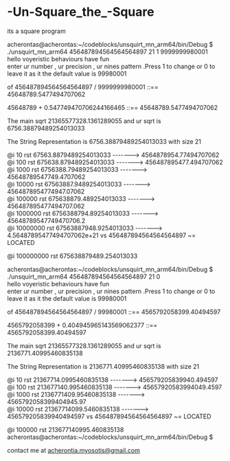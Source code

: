 # -Un-Square_the_-Square
its a square program

acherontas@acherontas:~/codeblocks/unsquirt_mn_arm64/bin/Debug $ ./unsquirt_mn_arm64 456487894564564564897 21 1 9999999980001  
hello voyeristic behaviours have fun  
enter ur number , ur precision , ur nines pattern .Press 1 to change or 0 to leave it 
as it the default value is 99980001 

of 456487894564564564897 / 9999999980001 ::== 45648789.5477494707062 

45648789 + 0.547749470706244166465 ::== 45648789.5477494707062 

The main sqrt 21365577328.1361289055 and ur sqrt is 6756.38879489254013033 

The String Representation is 6756.38879489254013033 with size 21   

@i 10 rst 67563.8879489254013033  -------> 4564878954.77494707062  
@i 100 rst 675638.879489254013033  -------> 456487895477.494707062  
@i 1000 rst 6756388.79489254013033  -------> 45648789547749.4707062   
@i 10000 rst 67563887.9489254013033  -------> 4564878954774947.07062  
@i 100000 rst 675638879.489254013033  -------> 456487895477494707.062  
@i 1000000 rst 6756388794.89254013033  -------> 45648789547749470706.2  
@i 10000000 rst 67563887948.9254013033  -------> 4.56487895477494707062e+21  vs 456487894564564564897  ~= LOCATED  

@i 100000000 rst 675638879489.254013033  


acherontas@acherontas:~/codeblocks/unsquirt_mn_arm64/bin/Debug $ ./unsquirt_mn_arm64 456487894564564564897 21 0  
hello voyeristic behaviours have fun  
enter ur number , ur precision , ur nines pattern .Press 1 to change or 0 to leave it 
as it the default value is 99980001 

of 456487894564564564897 / 99980001 ::== 4565792058399.40494597 

4565792058399 + 0.404945965143569062377 ::== 4565792058399.40494597 

The main sqrt 21365577328.1361289055 and ur sqrt is 2136771.40995460835138 

The String Representation is 2136771.40995460835138 with size 21 

@i 10 rst 21367714.0995460835138  -------> 456579205839940.494597  
@i 100 rst 213677140.995460835138  -------> 45657920583994049.4597  
@i 1000 rst 2136771409.95460835138  -------> 4565792058399404945.97  
@i 10000 rst 21367714099.5460835138  -------> 456579205839940494597  vs 456487894564564564897  ~= LOCATED 

@i 100000 rst 213677140995.460835138  
acherontas@acherontas:~/codeblocks/unsquirt_mn_arm64/bin/Debug $ 




contact me at acherontia.myosotis@gmail.com
